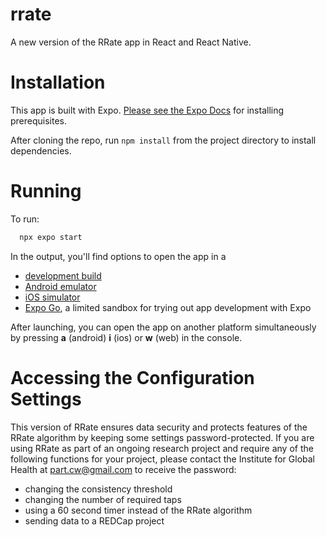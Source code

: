 # rrate
A new version of the RRate app in React and React Native.

# Installation

This app is built with Expo. [Please see the Expo Docs](https://docs.expo.dev/get-started/installation/) for installing prerequisites.

After cloning the repo, run `npm install` from the project directory to install dependencies.

# Running

To run:

 ```bash
   npx expo start
   ```

In the output, you'll find options to open the app in a

- [development build](https://docs.expo.dev/develop/development-builds/introduction/)
- [Android emulator](https://docs.expo.dev/workflow/android-studio-emulator/)
- [iOS simulator](https://docs.expo.dev/workflow/ios-simulator/)
- [Expo Go](https://expo.dev/go), a limited sandbox for trying out app development with Expo



After launching, you can open the app on another platform simultaneously by pressing **a** (android) **i** (ios) or **w** (web) in the console.


# Accessing the Configuration Settings
This version of RRate ensures data security and protects features of the RRate algorithm by keeping some settings password-protected. If you are using RRate as part of an ongoing research project and require any of the following functions for your project, please contact the Institute for Global Health at part.cw@gmail.com to receive the password: 

- changing the consistency threshold
- changing the number of required taps
- using a 60 second timer instead of the RRate algorithm
- sending data to a REDCap project
